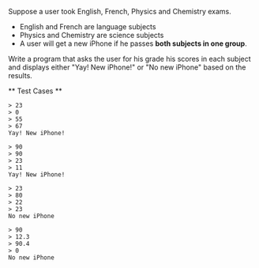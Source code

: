 Suppose a user took English, French, Physics and Chemistry exams.

- English and French are language subjects
- Physics and Chemistry are science subjects
- A user will get a new iPhone if he passes **both subjects in one group**.

Write a program that asks the user for his grade his scores in each subject and displays either "Yay! New iPhone!" or "No new iPhone" based on the results.

** Test Cases **
```
> 23
> 0
> 55
> 67
Yay! New iPhone!
```

```
> 90
> 90
> 23
> 11
Yay! New iPhone!
```

```
> 23
> 80
> 22
> 23
No new iPhone
```

```
> 90
> 12.3
> 90.4
> 0
No new iPhone
```